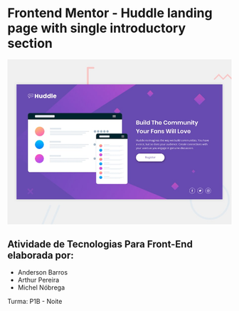 # Frontend Mentor - Huddle landing page with single introductory section

![Design preview for the Huddle landing page with single introductory section](./design/desktop-preview.jpg)

## Atividade de Tecnologias Para Front-End elaborada por:

- Anderson Barros
- Arthur Pereira
- Michel Nóbrega

Turma: P1B - Noite
